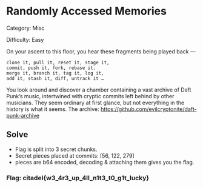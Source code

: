 # Randomly Accessed Memories

Category: Misc

Difficulty: Easy

On your ascent to this floor, you hear these fragments being played back —

```
clone it, pull it, reset it, stage it, 
commit, push it, fork, rebase it. 
merge it, branch it, tag it, log it, 
add it, stash it, diff, untrack it … 
```

You look around and discover a chamber containing a vast archive of Daft Punk’s music, intertwined with cryptic commits left behind by other musicians. They seem ordinary at first glance, but not everything in the history is what it seems. The archive: <https://github.com/evilcryptonite/daft-punk-archive>

## Solve

- Flag is split into 3 secret chunks.
- Secret pieces placed at commits: [56, 122, 279]
- pieces are b64 encoded, decoding & attaching them gives you the flag.

### Flag: citadel{w3_4r3_up_4ll_n1t3_t0_g1t_lucky}
